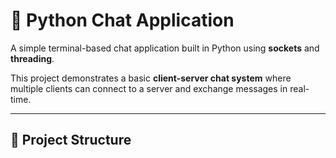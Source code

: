 # 💬 Python Chat Application

A simple terminal-based chat application built in Python using **sockets** and **threading**.

This project demonstrates a basic **client-server chat system** where multiple clients can connect to a server and exchange messages in real-time.

---

## 📂 Project Structure

